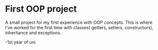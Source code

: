# First OOP project 

A small project for my first experience with OOP concepts.
This is where I've worked for the first time with classes( getters, setters, constructors), inheritance and exceptions.

-1st year of uni
